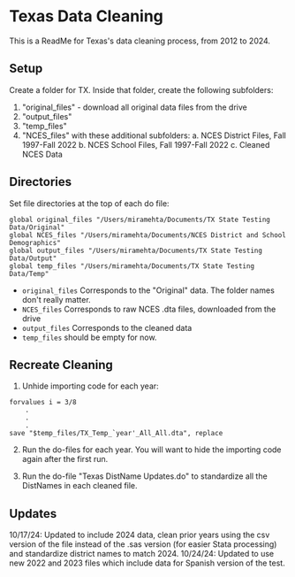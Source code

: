 # Texas Data Cleaning

This is a ReadMe for Texas's data cleaning process, from 2012 to 2024.

## Setup

Create a folder for TX. Inside that folder, create the following subfolders:

1.  "original_files" - download all original data files from the drive
2.  "output_files"
3.  "temp_files"
4.  "NCES_files" with these additional subfolders:
   a. NCES District Files, Fall 1997-Fall 2022
   b. NCES School Files, Fall 1997-Fall 2022
   c. Cleaned NCES Data

## Directories
Set file directories at the top of each do file:

```         
global original_files "/Users/miramehta/Documents/TX State Testing Data/Original"
global NCES_files "/Users/miramehta/Documents/NCES District and School Demographics"
global output_files "/Users/miramehta/Documents/TX State Testing Data/Output"
global temp_files "/Users/miramehta/Documents/TX State Testing Data/Temp"
```

-   `original_files` Corresponds to the "Original" data. The folder names don't really matter.
-   `NCES_files` Corresponds to raw NCES .dta files, downloaded from the drive
-   `output_files` Corresponds to the cleaned data
-   `temp_files` should be empty for now.

## Recreate Cleaning

1. Unhide importing code for each year:
```
forvalues i = 3/8
    .
    .
    .
save "$temp_files/TX_Temp_`year'_All_All.dta", replace
```

2. Run the do-files for each year. You will want to hide the importing code again after the first run. 

3. Run the do-file "Texas DistName Updates.do" to standardize all the DistNames in each cleaned file.

## Updates
10/17/24: Updated to include 2024 data, clean prior years using the csv version of the file instead of the .sas version (for easier Stata processing) and standardize district names to match 2024.
10/24/24: Updated to use new 2022 and 2023 files which include data for Spanish version of the test.
